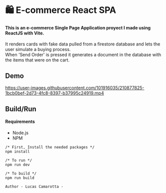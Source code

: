 # 🛍️  E-commerce React SPA

#### This is an e-commerce Single Page Application proyect I made using ReactJS with Vite.
It renders cards with fake data pulled from a firestore database and lets the user simulate a buying process. \
When 'Send Order' is pressed it generates a document in the database with the items that were on the cart.

## Demo
https://user-images.githubusercontent.com/101916035/210877825-1bcb0bef-2d73-4fc8-8397-b37995c24919.mp4
## Build/Run

#### Requirements

- Node.js
- NPM

```
/* First, Install the needed packages */
npm install

/* To run */
npm run dev

/* To build */
npm run build
```
`` Author - Lucas Camarotta - ``

